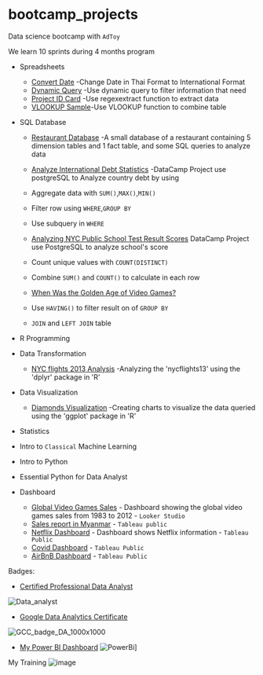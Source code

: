 # bootcamp_projects
Data science bootcamp with `AdToy`

We learn 10 sprints during 4 months program

- Spreadsheets
    - [Convert Date](https://github.com/rajatisace/bootcamp_projects/blob/main/SpreadSheets/Convert_Date.PNG) -Change Date in Thai Format to International Format
    - [Dynamic Query](https://github.com/rajatisace/bootcamp_projects/blob/main/SpreadSheets/Dynamic_Query.PNG) -Use dynamic query to filter information that need
    - [Project ID Card](https://github.com/rajatisace/bootcamp_projects/blob/main/SpreadSheets/Project_ID_Card_Parser.PNG) -Use regexextract function to extract data
    - [VLOOKUP Sample](https://github.com/rajatisace/bootcamp_projects/blob/main/SpreadSheets/Spreedsheets_VLOOKUP.PNG)-Use VLOOKUP function to combine table

- SQL Database
    - [Restaurant Database](https://github.com/rajatisace/bootcamp_projects/blob/main/SQL/restaurant_owner.sql) -A small database of a restaurant containing 5 dimension tables and 1 fact table, and some SQL queries to analyze data
    
    - [Analyze International Debt Statistics](https://github.com/rajatisace/bootcamp_projects/tree/main/SQL/Analyze%20International%20Debt%20Statistics) -DataCamp Project use postgreSQL to Analyze country debt by using 
     - Aggregate data with `SUM()`,`MAX()`,`MIN()`      
     - Filter row using `WHERE`,`GROUP BY`
     - Use subquery in `WHERE`
    
    - [Analyzing NYC Public School Test Result Scores](https://github.com/rajatisace/bootcamp_projects/tree/main/SQL/Analyzing%20NYC%20Public%20School%20Test%20Result%20Scores) DataCamp Project use PostgreSQL to analyze school's score
    - Count unique values with `COUNT(DISTINCT)`
    - Combine `SUM()` and `COUNT()` to calculate in each row
    
    - [When Was the Golden Age of Video Games?](https://github.com/rajatisace/bootcamp_projects/tree/main/SQL/When%20Was%20the%20Golden%20Age%20of%20Video%20Games_)
    - Use `HAVING()` to filter result on of `GROUP BY`
    - `JOIN` and `LEFT JOIN` table
- R Programming
- Data Transformation
    - [NYC flights 2013 Analysis](https://github.com/rajatisace/bootcamp_projects/blob/main/R/NYC_Flights_2013_Analysis-Data_Transformation.ipynb) -Analyzing the 'nycflights13' using the 'dplyr' package in 'R'
- Data Visualization
    - [Diamonds Visualization](https://github.com/rajatisace/bootcamp_projects/blob/main/R/HW_Dataviz.pdf) -Creating charts to visualize the data queried using the 'ggplot' package in 'R'
- Statistics
- Intro to `Classical` Machine Learning
- Intro to Python
- Essential Python for Data Analyst
- Dashboard
    - [Global Video Games Sales](https://datastudio.google.com/u/0/reporting/b787791b-7abf-40b4-b45b-948a5fa96586/page/qSFDD) - Dashboard showing the global video games sales from 1983 to 2012 - `Looker Studio`
    - [Sales report in Myanmar](https://public.tableau.com/app/profile/rajat.chawla/viz/SalesDashboard_16744227941030/SalesDashboard) - `Tableau public`
    - [Netflix Dashboard](https://public.tableau.com/app/profile/rajat.chawla/viz/Netflixdashboard_16744002623450/Netflix) - Dashboard shows Netflix information - `Tableau Public `
    - [Covid Dashboard](https://public.tableau.com/app/profile/rajat.chawla/viz/CovidDashboard_16740639927440/Dashboard1#1) - `Tableau Public`
    - [AirBnB Dashboard](https://public.tableau.com/app/profile/rajat.chawla/viz/AirBnBFullProject_16732356536090/Dashboard1) - `Tableau Public`

Badges:
- [Certified Professional Data Analyst](https://badgr.com/backpack/badges/63c92469f2a88028c26e1f17)

![Data_analyst](https://user-images.githubusercontent.com/104781784/214042038-7eb64d1b-c59a-4f63-b3ae-1fcc969f8d72.png)


- [Google Data Analytics Certificate](https://www.credly.com/users/rajat-chawla.4c47ff5d)

![GCC_badge_DA_1000x1000](https://user-images.githubusercontent.com/104781784/214042188-0dfab77f-c705-4adc-802d-b8533bd051e1.png)

- [My Power BI Dashboard](https://github.com/rajatisace/bootcamp_projects/blob/main/Dashboard/Data%20Career%20Breakdown.pbix)
![PowerBi](https://user-images.githubusercontent.com/104781784/215337264-a90025e9-f807-4139-a342-c37a4a29afd8.PNG)]

My Training
![image](https://user-images.githubusercontent.com/104781784/223363073-0f5daae1-7752-400c-87c8-05b8407b7cc6.png)


